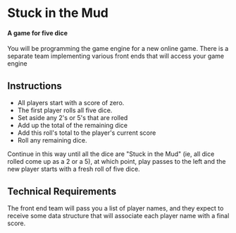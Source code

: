 # Stuck in the Mud
#### A game for five dice
You will be programming the game engine for a new online game. There is a separate team implementing various front ends that will access your game engine

## Instructions
- All players start with a score of zero.
- The first player rolls all five dice.
- Set aside any 2's or 5's that are rolled
- Add up the total of the remaining dice
- Add this roll's total to the player's current score
- Roll any remaining dice.

Continue in this way until all the dice are "Stuck in the Mud" (ie, all dice rolled come up as a 2 or a 5), at which point, play passes to the left and the new player starts with a fresh roll of five dice.

## Technical Requirements
The front end team will pass you a list of player names, and they expect to receive some data structure that will associate each player name with a final score.
